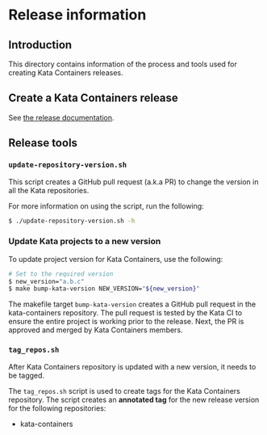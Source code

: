 # Release information

## Introduction

This directory contains information of the process and
tools used for creating Kata Containers releases.

## Create a Kata Containers release

See [the release documentation](../../../docs/Release-Process.md).

## Release tools

### `update-repository-version.sh`

This script creates a GitHub pull request (a.k.a PR) to change the version in
all the Kata repositories.

For more information on using the script, run the following:

```bash
$ ./update-repository-version.sh -h
```

### Update Kata projects to a new version

To update project version for Kata Containers, use the following:

```bash
# Set to the required version
$ new_version="a.b.c"
$ make bump-kata-version NEW_VERSION="${new_version}"
```

The makefile target `bump-kata-version` creates a GitHub pull request in the
kata-containers repository. The pull request is tested by the Kata CI to ensure the
entire project is working prior to the release. Next, the PR is approved and
merged by Kata Containers members.

### `tag_repos.sh`

After Kata Containers repository is updated with a new version, it needs to be
tagged.

The `tag_repos.sh` script is used to create tags for the Kata Containers repository.
The script creates an **annotated tag** for the new release version for the
following repositories:

- kata-containers
